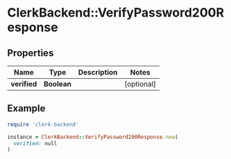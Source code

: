 # ClerkBackend::VerifyPassword200Response

## Properties

| Name | Type | Description | Notes |
| ---- | ---- | ----------- | ----- |
| **verified** | **Boolean** |  | [optional] |

## Example

```ruby
require 'clerk-backend'

instance = ClerkBackend::VerifyPassword200Response.new(
  verified: null
)
```

